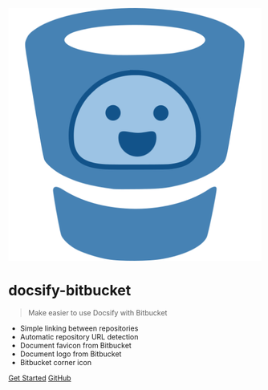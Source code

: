 
![logo](doc/cover.svg)

# docsify-bitbucket&nbsp;

> Make easier to use Docsify with Bitbucket

- Simple linking between repositories
- Automatic repository URL detection
- Document favicon from Bitbucket
- Document logo from Bitbucket
- Bitbucket corner icon

[Get Started](#docsify-bitbucket)
[GitHub](https://github.com/docsify-bitbucket/docsify-bitbucket.github.io)

